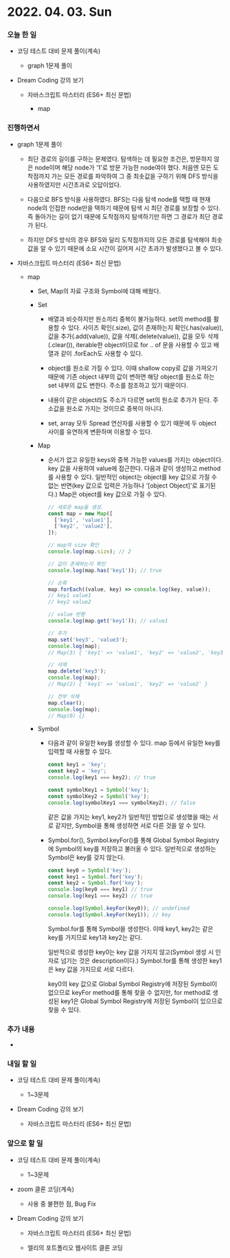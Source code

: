 # 2022. 04. 03. Sun

### 오늘 한 일

- 코딩 테스트 대비 문제 풀이(계속)

  - graph 1문제 풀이

- Dream Coding 강의 보기

  - 자바스크립트 마스터리 (ES6+ 최신 문법)

    - map

### 진행하면서

- graph 1문제 풀이

  - 최단 경로의 길이를 구하는 문제였다. 탐색하는 데 필요한 조건은, 방문하지 않은 node이며 해당 node가 '1'로 방문 가능한 node여야 했다. 처음엔 모든 도착점까지 가는 모든 경로를 파악하여 그 중 최솟값을 구하기 위해 DFS 방식을 사용하였지만 시간초과로 오답이었다.

  - 다음으로 BFS 방식을 사용하였다. BFS는 다음 탐색 node를 택할 때 현재 node의 인접한 node만을 택하기 때문에 탐색 시 최단 경로를 보장할 수 있다. 즉 돌아가는 길이 없기 때문에 도착점까지 탐색하기만 하면 그 경로가 최단 경로가 된다.

  - 하지만 DFS 방식의 경우 BFS와 달리 도착점까지의 모든 경로를 탐색해야 최솟값을 알 수 있기 때문에 소요 시간이 길어져 시간 초과가 발생했다고 볼 수 있다.

- 자바스크립트 마스터리 (ES6+ 최신 문법)

  - map

    - Set, Map의 자료 구조와 Symbol에 대해 배웠다.

    - Set

      - 배열과 비슷하지만 원소끼리 중복이 불가능하다. set의 method를 활용할 수 있다. 사이즈 확인(.size), 값이 존재하는지 확인(.has(value)), 값을 추가(.add(value)), 값을 삭제(.delete(value)), 값을 모두 삭제(.clear()), iterable한 object이므로 for .. of 문을 사용할 수 있고 배열과 같이 .forEach도 사용할 수 있다.

      - object를 원소로 가질 수 있다. 이때 shallow copy로 값을 가져오기 때문에 기존 object 내부의 값이 변하면 해당 object를 원소로 하는 set 내부의 값도 변한다. 주소를 참조하고 있기 때문이다.

      - 내용이 같은 object라도 주소가 다르면 set의 원소로 추가가 된다. 주소값을 원소로 가지는 것이므로 중복이 아니다.

      - set, array 모두 Spread 연산자를 사용할 수 있기 때문에 두 object 사이를 유연하게 변환하며 이용할 수 있다.

    - Map

      - 순서가 없고 유일한 keys와 중복 가능한 values를 가지는 object이다. key 값을 사용하여 value에 접근한다. 다음과 같이 생성하고 method를 사용할 수 있다. 일반적인 object는 object를 key 값으로 가질 수 없는 반면(key 값으로 입력은 가능하나 '[object Object]'로 표기된다.) Map은 object를 key 값으로 가질 수 있다.

        ```JavaScript
        // 새로운 map을 생성.
        const map = new Map([
          ['key1', 'value1'],
          ['key2', 'value2'],
        ]);

        // map의 size 확인
        console.log(map.size); // 2

        // 값이 존재하는지 확인
        console.log(map.has('key1')); // true

        // 순회
        map.forEach((value, key) => console.log(key, value));
        // key1 value1
        // key2 value2

        // value 반환
        console.log(map.get('key1')); // value1

        // 추가
        map.set('key3', 'value3');
        console.log(map);
        // Map(3) { 'key1' => 'value1', 'key2' => 'value2', 'key3' => 'value3' }

        // 삭제
        map.delete('key3');
        console.log(map);
        // Map(2) { 'key1' => 'value1', 'key2' => 'value2' }

        // 전부 삭제
        map.clear();
        console.log(map);
        // Map(0) {}
        ```

    - Symbol

      - 다음과 같이 유일한 key를 생성할 수 있다. map 등에서 유일한 key를 입력할 때 사용할 수 있다.

        ```JavaScript
        const key1 = 'key';
        const key2 = 'key';
        console.log(key1 === key2); // true

        const symbolKey1 = Symbol('key');
        const symbolKey2 = Symbol('key');
        console.log(symbolKey1 === symbolKey2); // false
        ```

        같은 값을 가지는 key1, key2가 일반적인 방법으로 생성했을 때는 서로 같지만, Symbol을 통해 생성하면 서로 다른 것을 알 수 있다.

      - Symbol.for(), Symbol.keyFor()를 통해 Global Symbol Registry에 Symbol의 key를 저장하고 불러올 수 있다. 일반적으로 생성하는 Symbol은 key를 갖지 않는다.

        ```JavaScript
        const key0 = Symbol('key');
        const key1 = Symbol.for('key');
        const key2 = Symbol.for('key');
        console.log(key0 === key1) // true
        console.log(key1 === key2) // true

        console.log(Symbol.keyFor(key0)); // undefined
        console.log(Symbol.keyFor(key1)); // key
        ```

        Symbol.for를 통해 Symbol을 생성한다. 이때 key1, key2는 같은 key를 가지므로 key1과 key2는 같다.

        일반적으로 생성한 key0는 key 값을 가지지 않고(Symbol 생성 시 인자로 넘기는 것은 description이다.) Symbol.for를 통해 생성한 key1은 key 값을 가지므로 서로 다르다.

        key0의 key 값으로 Global Symbol Registry에 저장된 Symbol이 없으므로 keyFor method를 통해 찾을 수 없지만, for method로 생성된 key1은 Global Symbol Registry에 저장된 Symbol이 있으므로 찾을 수 있다.

### 추가 내용

-

### 내일 할 일

- 코딩 테스트 대비 문제 풀이(계속)

  - 1~3문제

- Dream Coding 강의 보기

  - 자바스크립트 마스터리 (ES6+ 최신 문법)

### 앞으로 할 일

- 코딩 테스트 대비 문제 풀이(계속)

  - 1~3문제

- zoom 클론 코딩(계속)

  - 사용 중 불편한 점, Bug Fix

- Dream Coding 강의 보기

  - 자바스크립트 마스터리 (ES6+ 최신 문법)

  - 엘리의 포트폴리오 웹사이트 클론 코딩

<br><br>
